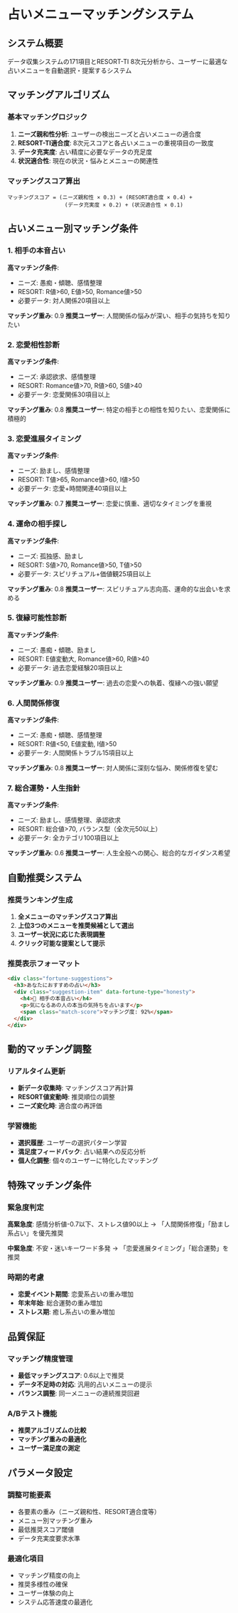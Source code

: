 # 占いメニューマッチングシステム

## システム概要
データ収集システムの171項目とRESORT-TI 8次元分析から、ユーザーに最適な占いメニューを自動選択・提案するシステム

## マッチングアルゴリズム

### 基本マッチングロジック
1. **ニーズ親和性分析**: ユーザーの検出ニーズと占いメニューの適合度
2. **RESORT-TI適合度**: 8次元スコアと各占いメニューの重視項目の一致度
3. **データ充実度**: 占い精度に必要なデータの充足度
4. **状況適合性**: 現在の状況・悩みとメニューの関連性

### マッチングスコア算出
```
マッチングスコア = (ニーズ親和性 × 0.3) + (RESORT適合度 × 0.4) + 
                  (データ充実度 × 0.2) + (状況適合性 × 0.1)
```

## 占いメニュー別マッチング条件

### 1. 相手の本音占い
**高マッチング条件**:
- ニーズ: 愚痴・傾聴、感情整理
- RESORT: R値>60, E値>50, Romance値>50
- 必要データ: 対人関係20項目以上

**マッチング重み**: 0.9
**推奨ユーザー**: 人間関係の悩みが深い、相手の気持ちを知りたい

### 2. 恋愛相性診断
**高マッチング条件**:
- ニーズ: 承認欲求、感情整理
- RESORT: Romance値>70, R値>60, S値>40
- 必要データ: 恋愛関係30項目以上

**マッチング重み**: 0.8
**推奨ユーザー**: 特定の相手との相性を知りたい、恋愛関係に積極的

### 3. 恋愛進展タイミング
**高マッチング条件**:
- ニーズ: 励まし、感情整理
- RESORT: T値>65, Romance値>60, I値>50
- 必要データ: 恋愛+時間関連40項目以上

**マッチング重み**: 0.7
**推奨ユーザー**: 恋愛に慎重、適切なタイミングを重視

### 4. 運命の相手探し
**高マッチング条件**:
- ニーズ: 孤独感、励まし
- RESORT: S値>70, Romance値>50, T値>50
- 必要データ: スピリチュアル+価値観25項目以上

**マッチング重み**: 0.8
**推奨ユーザー**: スピリチュアル志向高、運命的な出会いを求める

### 5. 復縁可能性診断
**高マッチング条件**:
- ニーズ: 愚痴・傾聴、励まし
- RESORT: E値変動大, Romance値>60, R値>40
- 必要データ: 過去恋愛経験20項目以上

**マッチング重み**: 0.9
**推奨ユーザー**: 過去の恋愛への執着、復縁への強い願望

### 6. 人間関係修復
**高マッチング条件**:
- ニーズ: 愚痴・傾聴、感情整理
- RESORT: R値<50, E値変動, I値>50
- 必要データ: 人間関係トラブル15項目以上

**マッチング重み**: 0.8
**推奨ユーザー**: 対人関係に深刻な悩み、関係修復を望む

### 7. 総合運勢・人生指針
**高マッチング条件**:
- ニーズ: 励まし、感情整理、承認欲求
- RESORT: 総合値>70, バランス型（全次元50以上）
- 必要データ: 全カテゴリ100項目以上

**マッチング重み**: 0.6
**推奨ユーザー**: 人生全般への関心、総合的なガイダンス希望

## 自動推奨システム

### 推奨ランキング生成
1. **全メニューのマッチングスコア算出**
2. **上位3つのメニューを推奨候補として選出**
3. **ユーザー状況に応じた表現調整**
4. **クリック可能な提案として提示**

### 推奨表示フォーマット
```html
<div class="fortune-suggestions">
  <h3>あなたにおすすめの占い</h3>
  <div class="suggestion-item" data-fortune-type="honesty">
    <h4>🔮 相手の本音占い</h4>
    <p>気になるあの人の本当の気持ちを占います</p>
    <span class="match-score">マッチング度: 92%</span>
  </div>
</div>
```

## 動的マッチング調整

### リアルタイム更新
- **新データ収集時**: マッチングスコア再計算
- **RESORT値変動時**: 推奨順位の調整
- **ニーズ変化時**: 適合度の再評価

### 学習機能
- **選択履歴**: ユーザーの選択パターン学習
- **満足度フィードバック**: 占い結果への反応分析
- **個人化調整**: 個々のユーザーに特化したマッチング

## 特殊マッチング条件

### 緊急度判定
**高緊急度**: 感情分析値-0.7以下、ストレス値90以上
→ 「人間関係修復」「励まし系占い」を優先推奨

**中緊急度**: 不安・迷いキーワード多発
→ 「恋愛進展タイミング」「総合運勢」を推奨

### 時期的考慮
- **恋愛イベント期間**: 恋愛系占いの重み増加
- **年末年始**: 総合運勢の重み増加  
- **ストレス期**: 癒し系占いの重み増加

## 品質保証

### マッチング精度管理
- **最低マッチングスコア**: 0.6以上で推奨
- **データ不足時の対応**: 汎用的占いメニューの提示
- **バランス調整**: 同一メニューの連続推奨回避

### A/Bテスト機能
- **推奨アルゴリズムの比較**
- **マッチング重みの最適化**
- **ユーザー満足度の測定**

## パラメータ設定

### 調整可能要素
- 各要素の重み（ニーズ親和性、RESORT適合度等）
- メニュー別マッチング重み
- 最低推奨スコア閾値
- データ充実度要求水準

### 最適化項目
- マッチング精度の向上
- 推奨多様性の確保
- ユーザー体験の向上
- システム応答速度の最適化